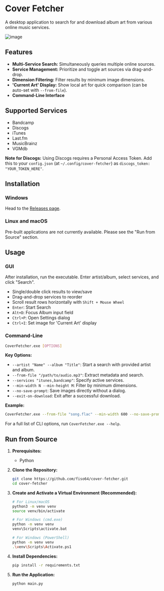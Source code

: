 # Cover Fetcher

A desktop application to search for and download album art from various online music services.

![image](https://github.com/user-attachments/assets/0c8ddf32-52c3-4f02-88b6-bbcd8eb83aec)


## Features

*   **Multi-Service Search:** Simultaneously queries multiple online sources.
*   **Service Management:** Prioritize and toggle art sources via drag-and-drop.
*   **Dimension Filtering:** Filter results by minimum image dimensions.
*   **'Current Art' Display:** Show local art for quick comparison (can be auto-set with `--from-file`).
*   **Command-Line Interface**

## Supported Services

*   Bandcamp
*   Discogs
*   iTunes
*   Last.fm
*   MusicBrainz
*   VGMdb

**Note for Discogs:** Using Discogs requires a Personal Access Token. Add this to your `config.json` (at `~/.config/cover-fetcher`) as `discogs_token: "YOUR_TOKEN_HERE"`.

## Installation

### Windows

Head to the [Releases page](https://github.com/fiso64/cover-fetcher/releases).

### Linux and macOS

Pre-built applications are not currently available. Please see the "Run from Source" section.

## Usage

### GUI

After installation, run the executable.
Enter artist/album, select services, and click "Search".
* Single/double click results to view/save
* Drag-and-drop services to reorder
* Scroll result rows horizontally with `Shift + Mouse Wheel`
*   `Enter`: Start Search
*   `Alt+D`: Focus Album input field
*   `Ctrl+P`: Open Settings dialog
*   `Ctrl+I`: Set image for 'Current Art' display

### Command-Line

```bash
CoverFetcher.exe [OPTIONS]
```
**Key Options:**
*   `--artist "Name" --album "Title"`: Start a search with provided artist and album.
*   `--from-file "/path/to/audio.mp3"`: Extract metadata and search.
*   `--services "itunes,bandcamp"`: Specify active services.
*   `--min-width N --min-height M`: Filter by minimum dimensions.
*   `--no-save-prompt`: Save images directly without a dialog.
*   `--exit-on-download`: Exit after a successful download.

**Example:**
```bash
CoverFetcher.exe --from-file "song.flac" --min-width 600 --no-save-prompt
```
For a full list of CLI options, run `CoverFetcher.exe --help`.

## Run from Source

1.  **Prerequisites:**
    *   Python

2.  **Clone the Repository:**
    ```bash
    git clone https://github.com/fiso64/cover-fetcher.git
    cd cover-fetcher
    ```

3.  **Create and Activate a Virtual Environment (Recommended):**
    ```bash
    # For Linux/macOS
    python3 -m venv venv
    source venv/bin/activate

    # For Windows (cmd.exe)
    python -m venv venv
    venv\Scripts\activate.bat

    # For Windows (PowerShell)
    python -m venv venv
    .\venv\Scripts\Activate.ps1
    ```

4.  **Install Dependencies:**
    ```bash
    pip install -r requirements.txt
    ```

5.  **Run the Application:**
    ```bash
    python main.py
    ```
